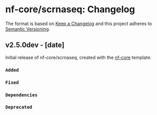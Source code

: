 # nf-core/scrnaseq: Changelog

The format is based on [Keep a Changelog](https://keepachangelog.com/en/1.0.0/)
and this project adheres to [Semantic Versioning](https://semver.org/spec/v2.0.0.html).

## v2.5.0dev - [date]

Initial release of nf-core/scrnaseq, created with the [nf-core](https://nf-co.re/) template.

### `Added`

### `Fixed`

### `Dependencies`

### `Deprecated`
